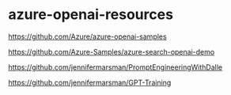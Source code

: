 # azure-openai-resources

https://github.com/Azure/azure-openai-samples

https://github.com/Azure-Samples/azure-search-openai-demo

https://github.com/jennifermarsman/PromptEngineeringWithDalle

https://github.com/jennifermarsman/GPT-Training 
